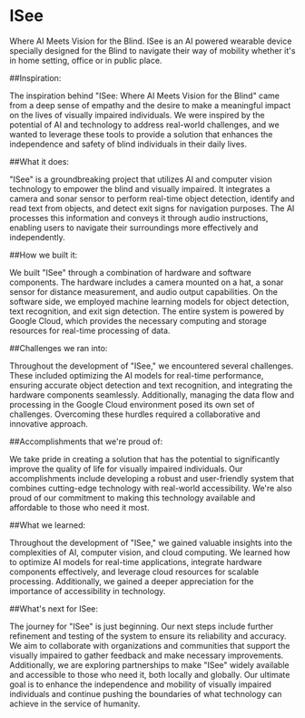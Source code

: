 # ISee
Where AI Meets Vision for the Blind. ISee is an AI powered wearable device specially designed for the Blind to navigate their way of mobility whether it's in home setting, office or in public place.

##Inspiration:

The inspiration behind "ISee: Where AI Meets Vision for the Blind" came from a deep sense of empathy and the desire to make a meaningful impact on the lives of visually impaired individuals. We were inspired by the potential of AI and technology to address real-world challenges, and we wanted to leverage these tools to provide a solution that enhances the independence and safety of blind individuals in their daily lives.

##What it does:

"ISee" is a groundbreaking project that utilizes AI and computer vision technology to empower the blind and visually impaired. It integrates a camera and sonar sensor to perform real-time object detection, identify and read text from objects, and detect exit signs for navigation purposes. The AI processes this information and conveys it through audio instructions, enabling users to navigate their surroundings more effectively and independently.

##How we built it:

We built "ISee" through a combination of hardware and software components. The hardware includes a camera mounted on a hat, a sonar sensor for distance measurement, and audio output capabilities. On the software side, we employed machine learning models for object detection, text recognition, and exit sign detection. The entire system is powered by Google Cloud, which provides the necessary computing and storage resources for real-time processing of data.

##Challenges we ran into:

Throughout the development of "ISee," we encountered several challenges. These included optimizing the AI models for real-time performance, ensuring accurate object detection and text recognition, and integrating the hardware components seamlessly. Additionally, managing the data flow and processing in the Google Cloud environment posed its own set of challenges. Overcoming these hurdles required a collaborative and innovative approach.

##Accomplishments that we're proud of:

We take pride in creating a solution that has the potential to significantly improve the quality of life for visually impaired individuals. Our accomplishments include developing a robust and user-friendly system that combines cutting-edge technology with real-world accessibility. We're also proud of our commitment to making this technology available and affordable to those who need it most.

##What we learned:

Throughout the development of "ISee," we gained valuable insights into the complexities of AI, computer vision, and cloud computing. We learned how to optimize AI models for real-time applications, integrate hardware components effectively, and leverage cloud resources for scalable processing. Additionally, we gained a deeper appreciation for the importance of accessibility in technology.

##What's next for ISee:

The journey for "ISee" is just beginning. Our next steps include further refinement and testing of the system to ensure its reliability and accuracy. We aim to collaborate with organizations and communities that support the visually impaired to gather feedback and make necessary improvements. Additionally, we are exploring partnerships to make "ISee" widely available and accessible to those who need it, both locally and globally. Our ultimate goal is to enhance the independence and mobility of visually impaired individuals and continue pushing the boundaries of what technology can achieve in the service of humanity.
